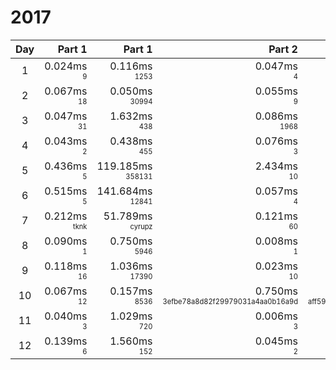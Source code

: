 # 2017

Day | Part 1 | Part 1 | Part 2 | Part 2
:---:|---:|---:|---:|---:
1 | 0.024ms <br/><sub><sup>9</sup></sub> | 0.116ms <br/><sub><sup>1253</sup></sub> | 0.047ms <br/><sub><sup>4</sup></sub> | 0.080ms <br/><sub><sup>1278</sup></sub> 
2 | 0.067ms <br/><sub><sup>18</sup></sub> | 0.050ms <br/><sub><sup>30994</sup></sub> | 0.055ms <br/><sub><sup>9</sup></sub> | 0.052ms <br/><sub><sup>233</sup></sub> 
3 | 0.047ms <br/><sub><sup>31</sup></sub> | 1.632ms <br/><sub><sup>438</sup></sub> | 0.086ms <br/><sub><sup>1968</sup></sub> | 1.130ms <br/><sub><sup>266330</sup></sub> 
4 | 0.043ms <br/><sub><sup>2</sup></sub> | 0.438ms <br/><sub><sup>455</sup></sub> | 0.076ms <br/><sub><sup>3</sup></sub> | 2.142ms <br/><sub><sup>186</sup></sub> 
5 | 0.436ms <br/><sub><sup>5</sup></sub> | 119.185ms <br/><sub><sup>358131</sup></sub> | 2.434ms <br/><sub><sup>10</sup></sub> | 8206.510ms <br/><sub><sup>25558839</sup></sub> 
6 | 0.515ms <br/><sub><sup>5</sup></sub> | 141.684ms <br/><sub><sup>12841</sup></sub> | 0.057ms <br/><sub><sup>4</sup></sub> | 0.026ms <br/><sub><sup>8038</sup></sub> 
7 | 0.212ms <br/><sub><sup>tknk</sup></sub> | 51.789ms <br/><sub><sup>cyrupz</sup></sub> | 0.121ms <br/><sub><sup>60</sup></sub> | 0.264ms <br/><sub><sup>193</sup></sub> 
8 | 0.090ms <br/><sub><sup>1</sup></sub> | 0.750ms <br/><sub><sup>5946</sup></sub> | 0.008ms <br/><sub><sup>1</sup></sub> | 0.001ms <br/><sub><sup>6026</sup></sub> 
9 | 0.118ms <br/><sub><sup>16</sup></sub> | 1.036ms <br/><sub><sup>17390</sup></sub> | 0.023ms <br/><sub><sup>10</sup></sub> | 0.176ms <br/><sub><sup>7825</sup></sub> 
10 | 0.067ms <br/><sub><sup>12</sup></sub> | 0.157ms <br/><sub><sup>8536</sup></sub> | 0.750ms <br/><sub><sup>3efbe78a8d82f29979031a4aa0b16a9d</sup></sub> | 2.740ms <br/><sub><sup>aff593797989d665349efe11bb4fd99b</sup></sub> 
11 | 0.040ms <br/><sub><sup>3</sup></sub> | 1.029ms <br/><sub><sup>720</sup></sub> | 0.006ms <br/><sub><sup>3</sup></sub> | 0.001ms <br/><sub><sup>1485</sup></sub> 
12 | 0.139ms <br/><sub><sup>6</sup></sub> | 1.560ms <br/><sub><sup>152</sup></sub> | 0.045ms <br/><sub><sup>2</sup></sub> | 19.228ms <br/><sub><sup>186</sup></sub> 
